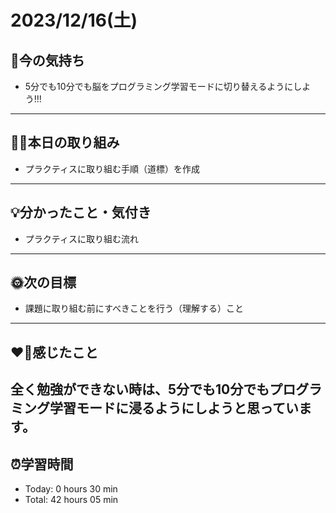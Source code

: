 # 2023/12/16(土)
## 🕺今の気持ち
- 5分でも10分でも脳をプログラミング学習モードに切り替えるようにしよう!!!
---

## ✍🏻本日の取り組み
- プラクティスに取り組む手順（道標）を作成
---

## 💡分かったこと・気付き
- プラクティスに取り組む流れ
---

## 🌞次の目標
- 課題に取り組む前にすべきことを行う（理解する）こと
---

## ❤️‍🔥感じたこと
全く勉強ができない時は、5分でも10分でもプログラミング学習モードに浸るようにしようと思っています。
---

## ⏰学習時間
- Today: 0 hours 30 min
- Total: 42 hours 05 min
